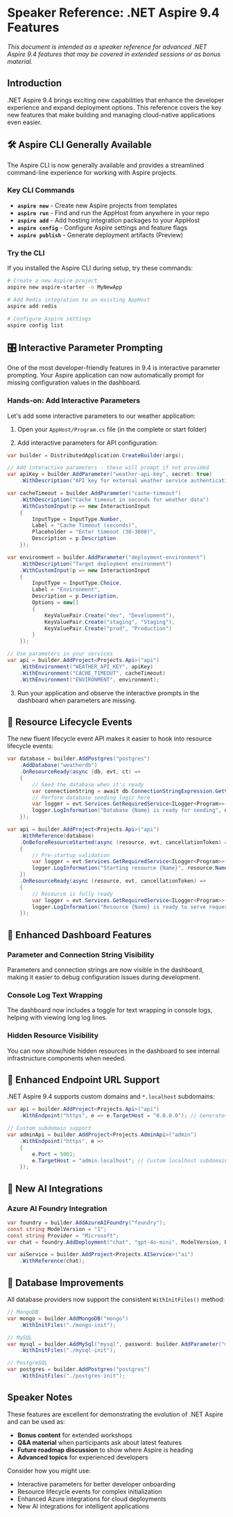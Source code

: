 # Speaker Reference: .NET Aspire 9.4 Features

*This document is intended as a speaker reference for advanced .NET Aspire 9.4 features that may be covered in extended sessions or as bonus material.*

## Introduction

.NET Aspire 9.4 brings exciting new capabilities that enhance the developer experience and expand deployment options. This reference covers the key new features that make building and managing cloud-native applications even easier.

## 🛠️ Aspire CLI Generally Available

The Aspire CLI is now generally available and provides a streamlined command-line experience for working with Aspire projects.

### Key CLI Commands

- **`aspire new`** - Create new Aspire projects from templates
- **`aspire run`** - Find and run the AppHost from anywhere in your repo
- **`aspire add`** - Add hosting integration packages to your AppHost
- **`aspire config`** - Configure Aspire settings and feature flags
- **`aspire publish`** - Generate deployment artifacts (Preview)

### Try the CLI

If you installed the Aspire CLI during setup, try these commands:

```bash
# Create a new Aspire project
aspire new aspire-starter -n MyNewApp

# Add Redis integration to an existing AppHost
aspire add redis

# Configure Aspire settings
aspire config list
```

## 🎛️ Interactive Parameter Prompting

One of the most developer-friendly features in 9.4 is interactive parameter prompting. Your Aspire application can now automatically prompt for missing configuration values in the dashboard.

### Hands-on: Add Interactive Parameters

Let's add some interactive parameters to our weather application:

1. Open your `AppHost/Program.cs` file (in the complete or start folder)

2. Add interactive parameters for API configuration:

```csharp
var builder = DistributedApplication.CreateBuilder(args);

// Add interactive parameters - these will prompt if not provided
var apiKey = builder.AddParameter("weather-api-key", secret: true)
    .WithDescription("API key for external weather service authentication");

var cacheTimeout = builder.AddParameter("cache-timeout")
    .WithDescription("Cache timeout in seconds for weather data")
    .WithCustomInput(p => new InteractionInput
    {
        InputType = InputType.Number,
        Label = "Cache Timeout (seconds)",
        Placeholder = "Enter timeout (30-3600)",
        Description = p.Description
    });

var environment = builder.AddParameter("deployment-environment")
    .WithDescription("Target deployment environment")
    .WithCustomInput(p => new InteractionInput
    {
        InputType = InputType.Choice,
        Label = "Environment",
        Description = p.Description,
        Options = new[]
        {
            KeyValuePair.Create("dev", "Development"),
            KeyValuePair.Create("staging", "Staging"),
            KeyValuePair.Create("prod", "Production")
        }
    });

// Use parameters in your services
var api = builder.AddProject<Projects.Api>("api")
    .WithEnvironment("WEATHER_API_KEY", apiKey)
    .WithEnvironment("CACHE_TIMEOUT", cacheTimeout)
    .WithEnvironment("ENVIRONMENT", environment);
```

3. Run your application and observe the interactive prompts in the dashboard when parameters are missing.

## 🔄 Resource Lifecycle Events

The new fluent lifecycle event API makes it easier to hook into resource lifecycle events:

```csharp
var database = builder.AddPostgres("postgres")
    .AddDatabase("weatherdb")
    .OnResourceReady(async (db, evt, ct) =>
    {
        // Seed the database when it's ready
        var connectionString = await db.ConnectionStringExpression.GetValueAsync(ct);
        // Perform database seeding logic here
        var logger = evt.Services.GetRequiredService<ILogger<Program>>();
        logger.LogInformation("Database {Name} is ready for seeding", db.Name);
    });

var api = builder.AddProject<Projects.Api>("api")
    .WithReference(database)
    .OnBeforeResourceStarted(async (resource, evt, cancellationToken) =>
    {
        // Pre-startup validation
        var logger = evt.Services.GetRequiredService<ILogger<Program>>();
        logger.LogInformation("Starting resource {Name}", resource.Name);
    })
    .OnResourceReady(async (resource, evt, cancellationToken) =>
    {
        // Resource is fully ready
        var logger = evt.Services.GetRequiredService<ILogger<Program>>();
        logger.LogInformation("Resource {Name} is ready to serve requests", resource.Name);
    });
```

## 🎨 Enhanced Dashboard Features

### Parameter and Connection String Visibility

Parameters and connection strings are now visible in the dashboard, making it easier to debug configuration issues during development.

### Console Log Text Wrapping

The dashboard now includes a toggle for text wrapping in console logs, helping with viewing long log lines.

### Hidden Resource Visibility

You can now show/hide hidden resources in the dashboard to see internal infrastructure components when needed.

## 🔗 Enhanced Endpoint URL Support

.NET Aspire 9.4 supports custom domains and `*.localhost` subdomains:

```csharp
var api = builder.AddProject<Projects.Api>("api")
    .WithEndpoint("https", e => e.TargetHost = "0.0.0.0"); // Generates both localhost and machine name URLs

// Custom subdomain support
var adminApi = builder.AddProject<Projects.AdminApi>("admin")
    .WithEndpoint("https", e => 
    {
        e.Port = 5001;
        e.TargetHost = "admin.localhost"; // Custom localhost subdomain
    });
```

## 🤖 New AI Integrations

### Azure AI Foundry Integration

```csharp
var foundry = builder.AddAzureAIFoundry("foundry");
const string ModelVersion = "1";
const string Provider = "Microsoft";
var chat = foundry.AddDeployment("chat", "gpt-4o-mini", ModelVersion, Provider);

var aiService = builder.AddProject<Projects.AIService>("ai")
    .WithReference(chat);
```

## 🔧 Database Improvements

All database providers now support the consistent `WithInitFiles()` method:

```csharp
// MongoDB
var mongo = builder.AddMongoDB("mongo")
    .WithInitFiles("./mongo-init");

// MySQL  
var mysql = builder.AddMySql("mysql", password: builder.AddParameter("mysql-password"))
    .WithInitFiles("./mysql-init");

// PostgreSQL
var postgres = builder.AddPostgres("postgres")
    .WithInitFiles("./postgres-init");
```

## Speaker Notes

These features are excellent for demonstrating the evolution of .NET Aspire and can be used as:

- **Bonus content** for extended workshops
- **Q&A material** when participants ask about latest features
- **Future roadmap discussion** to show where Aspire is heading
- **Advanced topics** for experienced developers

Consider how you might use:

- Interactive parameters for better developer onboarding
- Resource lifecycle events for complex initialization
- Enhanced Azure integrations for cloud deployments
- New AI integrations for intelligent applications
